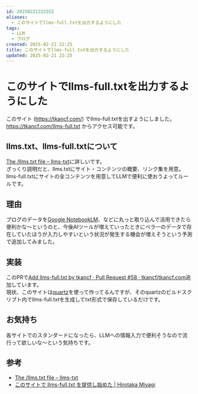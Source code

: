 ```yaml
---
id: 20250221222552
aliases:
  - このサイトでllms-full.txtを出力するようにした
tags:
  - LLM
  - ブログ
created: 2025-02-21 22:25
title: このサイトでllms-full.txtを出力するようにした
updated: 2025-02-21 22:25
---
```


# このサイトでllms-full.txtを出力するようにした

このサイト (https://tkancf.com/) でllms-full.txtを出すようにしました。https://tkancf.com/llms-full.txt からアクセス可能です。

## llms.txt、llms-full.txtについて

[The /llms.txt file – llms-txt](https://llmstxt.org/)に詳しいです。  
ざっくり説明だと、llms.txtにサイト・コンテンツの概要、リンク集を用意。llms-full.txtにサイトの全コンテンツを用意してLLMで便利に使おうよってルールです。

## 理由

ブログのデータを[Google NotebookLM](https://notebooklm.google.com/)、などに丸っと取り込んで活用できたら便利かな〜というのと、今後AIツールが増えていったときにペラ一のデータで存在していたほうが入力しやすいという状況が発生する機会が増えそうという予測で追加してみました。

## 実装

このPRで[Add llms-full.txt by tkancf · Pull Request #58 · tkancf/tkancf.com](https://github.com/tkancf/tkancf.com/pull/58/files)追加しています。  
現状、このサイトは[quartz](https://quartz.jzhao.xyz/)を使って作ってるんですが、そのquartzのビルドスクリプト内でllms-full.txtを生成してtxt形式で保存しているだけです。

## お気持ち

各サイトでのスタンダードになったら、LLMへの情報入力で便利そうなので流行って欲しいな〜という気持ちです。

## 参考

- [The /llms.txt file – llms-txt](https://llmstxt.org/)
- [このサイトで llms-full.txt を提供し始めた | Hirotaka Miyagi](https://www.mh4gf.dev/articles/llms-full-txt)
